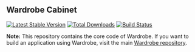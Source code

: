 ## Wardrobe Cabinet

[![Latest Stable Version](https://poser.pugx.org/wardrobe/cabinet/v/stable.png)](https://packagist.org/packages/wardrobe/cabinet) [![Total Downloads](https://poser.pugx.org/wardrobe/cabinet/downloads.png)](https://packagist.org/packages/wardrobe/cabinet) [![Build Status](https://travis-ci.org/wardrobecms/cabinet.png?branch=master)](https://travis-ci.org/wardrobecms/cabinet)

**Note:** This repository contains the core code of Wardrobe. If you want to build an application using Wardrobe, visit the main [Wardrobe repository](https://github.com/wardrobecms/wardrobe).
